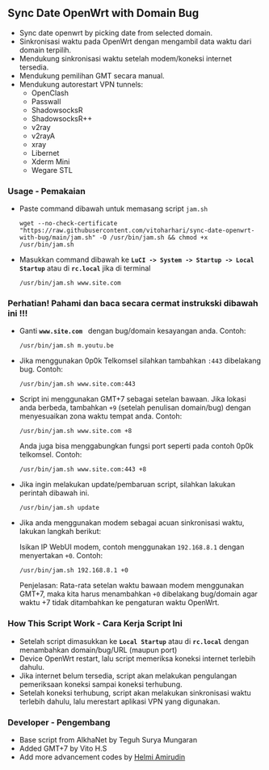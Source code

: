 ## Sync Date OpenWrt with Domain Bug
- Sync date openwrt by picking date from selected domain.
- Sinkronisasi waktu pada OpenWrt dengan mengambil data waktu dari domain terpilih.
- Mendukung sinkronisasi waktu setelah modem/koneksi internet tersedia.
- Mendukung pemilihan GMT secara manual.
- Mendukung autorestart VPN tunnels:
    - OpenClash
    - Passwall
    - ShadowsocksR
    - ShadowsocksR++
    - v2ray
    - v2rayA
    - xray
    - Libernet
    - Xderm Mini
    - Wegare STL

### Usage - Pemakaian
- Paste command dibawah untuk memasang script ``jam.sh``

    ```
    wget --no-check-certificate "https://raw.githubusercontent.com/vitoharhari/sync-date-openwrt-with-bug/main/jam.sh" -O /usr/bin/jam.sh && chmod +x /usr/bin/jam.sh
    ```
- Masukkan command dibawah ke **``LuCI -> System -> Startup -> Local Startup``** atau di **``rc.local``** jika di terminal

    ```
    /usr/bin/jam.sh www.site.com 
    ```

### Perhatian! Pahami dan baca secara cermat instrukski dibawah ini !!!

- Ganti **``www.site.com ``** dengan bug/domain kesayangan anda. Contoh:

    ```
    /usr/bin/jam.sh m.youtu.be
    ```
- Jika menggunakan 0p0k Telkomsel silahkan tambahkan ``:443`` dibelakang bug. Contoh:

    ```
    /usr/bin/jam.sh www.site.com:443
    ```
    
- Script ini menggunakan GMT+7 sebagai setelan bawaan. Jika lokasi anda berbeda, tambahkan ```+9``` (setelah penulisan domain/bug) dengan menyesuaikan zona waktu tempat anda. Contoh:
    
    ```
    /usr/bin/jam.sh www.site.com +8
    ```
    Anda juga bisa menggabungkan fungsi port seperti pada contoh 0p0k telkomsel. Contoh:
    ```
    /usr/bin/jam.sh www.site.com:443 +8
    ```

- Jika ingin melakukan update/pembaruan script, silahkan lakukan perintah dibawah ini.

    ```
    /usr/bin/jam.sh update
    ```

- Jika anda menggunakan modem sebagai acuan sinkronisasi waktu, lakukan langkah berikut:
    
    Isikan IP WebUI modem, contoh menggunakan ``192.168.8.1`` dengan menyertakan ```+0```. Contoh:
    ```
    /usr/bin/jam.sh 192.168.8.1 +0
    ```
    Penjelasan: Rata-rata setelan waktu bawaan modem menggunakan GMT+7, maka kita harus menambahkan ```+0``` dibelakang bug/domain agar waktu +7 tidak ditambahkan ke pengaturan waktu OpenWrt.

### How This Script Work - Cara Kerja Script Ini
- Setelah script dimasukkan ke **``Local Startup``** atau di **``rc.local``** dengan menambahkan domain/bug/URL (maupun port)
- Device OpenWrt restart, lalu script memeriksa koneksi internet terlebih dahulu.
- Jika internet belum tersedia, script akan melakukan pengulangan pemeriksaan koneksi sampai koneksi terhubung.
- Setelah koneksi terhubung, script akan melakukan sinkronisasi waktu terlebih dahulu, lalu merestart aplikasi VPN yang digunakan.

### Developer - Pengembang
- Base script from AlkhaNet by Teguh Surya Mungaran
- Added GMT+7 by Vito H.S
- Add more advancement codes by [Helmi Amirudin](https://helmiau.com)
